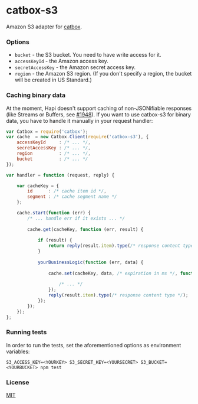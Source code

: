 # catbox-s3

Amazon S3 adapter for [catbox](https://github.com/hapijs/catbox).


### Options

- `bucket` - the S3 bucket. You need to have write access for it.
- `accessKeyId` - the Amazon access key.
- `secretAccessKey` - the Amazon secret access key.
- `region` - the Amazon S3 region. (If you don't specify a region, the bucket will be created in US Standard.)


### Caching binary data

At the moment, Hapi doesn't support caching of non-JSONifiable responses (like Streams or Buffers, see [#1948](https://github.com/hapijs/hapi/issues/1948)).
If you want to use catbox-s3 for binary data, you have to handle it manually in your request handler:

```javascript
var Catbox = require('catbox');
var cache  = new Catbox.Client(require('catbox-s3'), {
    accessKeyId     : /* ... */,
    secretAccessKey : /* ... */,
    region          : /* ... */,
    bucket          : /* ... */
});

var handler = function (request, reply) {

    var cacheKey = {
        id      : /* cache item id */,
        segment : /* cache segment name */
    };

    cache.start(function (err) {
        /* ... handle err if it exists ... */
        
        cache.get(cacheKey, function (err, result) {
    
            if (result) {
                return reply(result.item).type(/* response content type */);
            }
    
            yourBusinessLogic(function (err, data) {
    
                cache.set(cacheKey, data, /* expiration in ms */, function (err) {
    
                    /* ... */
                });
                reply(result.item).type(/* response content type */);
            });
        });
    });
};

```

### Running tests

In order to run the tests, set the aforementioned options as environment variables:

```shell
S3_ACCESS_KEY=<YOURKEY> S3_SECRET_KEY=<YOURSECRET> S3_BUCKET=<YOURBUCKET> npm test
```


### License

[MIT](LICENSE.txt)
